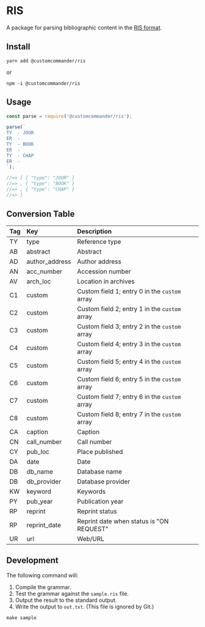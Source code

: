 # RIS

A package for parsing bibliographic content in the [RIS format][ris-file-format].

[ris-file-format]: https://en.wikipedia.org/wiki/RIS_(file_format)

## Install

```
yarn add @customcommander/ris
```

or

```
npm -i @customcommander/ris
```

## Usage

```javascript
const parse = require('@customcommander/ris');

parse(`
TY  - JOUR
ER  - 
TY  - BOOK
ER  - 
TY  - CHAP
ER  - 
`);

//=> [ { "type": "JOUR" }
//=> , { "type": "BOOK" }
//=> , { "type": "CHAP" }
//=> ]
```

## Conversion Table

| Tag | Key            | Description                                   |
|:----|:---------------|:----------------------------------------------|
| TY  | type           | Reference type                                |
| AB  | abstract       | Abstract                                      |
| AD  | author_address | Author address                                |
| AN  | acc_number     | Accession number                              |
| AV  | arch_loc       | Location in archives                          |
| C1  | custom         | Custom field 1; entry 0 in the `custom` array |
| C2  | custom         | Custom field 2; entry 1 in the `custom` array |
| C3  | custom         | Custom field 3; entry 2 in the `custom` array |
| C4  | custom         | Custom field 4; entry 3 in the `custom` array |
| C5  | custom         | Custom field 5; entry 4 in the `custom` array |
| C6  | custom         | Custom field 6; entry 5 in the `custom` array |
| C7  | custom         | Custom field 7; entry 6 in the `custom` array |
| C8  | custom         | Custom field 8; entry 7 in the `custom` array |
| CA  | caption        | Caption                                       |
| CN  | call_number    | Call number                                   |
| CY  | pub_loc        | Place published                               |
| DA  | date           | Date                                          |
| DB  | db_name        | Database name                                 |
| DB  | db_provider    | Database provider                             |
| KW  | keyword        | Keywords                                      |
| PY  | pub_year       | Publication year                              |
| RP  | reprint        | Reprint status                                |
| RP  | reprint_date   | Reprint date when status is "ON REQUEST"      |
| UR  | url            | Web/URL                                       |

## Development

The following command will:

1.  Compile the grammar.
2.  Test the grammar against the `sample.ris` file.
3.  Output the result to the standard output.
4.  Write the output to `out.txt`. (This file is ignored by Git.)

```
make sample
```
